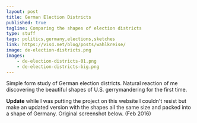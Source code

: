 ```yaml
---
layout: post
title: German Election Districts
published: true
tagline: Comparing the shapes of election districts
type: stuff
tags: politics,germany,elections,sketches
link: https://vis4.net/blog/posts/wahlkreise/
image: de-election-districts.png
images:
    - de-election-districts-01.png
    - de-election-districts-big.png
---
```


Simple form study of German election districts. Natural reaction of me discovering the beautiful shapes of U.S. gerrymandering for the first time.

**Update** while I was putting the project on this website I couldn't resist but make an updated version with the shapes all the same size and packed into a shape of Germany. Original screenshot below. (Feb 2016)
